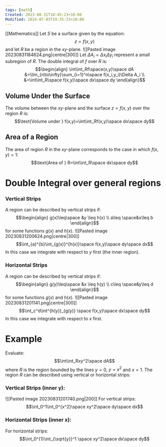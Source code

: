 ```yaml
---
tags: [math]
Created: 2023-08-31T18:45:23+10:00
Modified: 2024-07-03T19:35:33+10:00
---
```

[[Mathematics]]
Let $S$ be a surface given by the equation:
$$z=f(x,y)$$
and let $R$ be a region in the $xy$-plane.
![[Pasted image 20230831184624.png|centre|300]]
Let $\Delta A_i=\Delta x_i \Delta y_i$ represent a small subregion of $R$. The double integral of $f$ over $R$ is:
$$\begin{align}
\int\int_Rf\space(x,y)\space dA &=\lim_{n\to\infty}\sum_{i=1}^n\space f(x_i,y_i)\Delta A_i \\
&=\int\int_R\space f(x,y)\space dx\space dy
\end{align}$$
## Volume Under the Surface
The volume between the $xy$-plane and the surface $z=f(x,y)$ over the region $R$ is:
$$\text{Volume under } f(x,y)=\int\int_Rf(x,y)\space dx\space dy$$
## Area of a Region 
The area of region $R$ in the $xy$-plane corresponds to the case in which $f(x,y)=1$: 
$$\text{Area of } R=\int\int_R\space dx\space dy$$
# Double Integral over general regions
### Vertical Strips
A region can be described by vertical strips if:
$$\begin{align}
g(x)\leq\space &y \leq h(x) \\
a\leq \space&x\leq b
\end{align}$$
for some functions $g(x)$ and $h(x)$. 
![[Pasted image 20230831200624.png|centre|300]]
$$\int_{a}^{b}\int_{g(x)}^{h(x)}\space f(x,y)\space dy\space dx$$
In this case we integrate with respect to $y$ first (the inner region).
### Horizontal Strips
A region can be described by vertical strips if:
$$\begin{align}
g(y)\leq\space &x \leq h(y) \\
c\leq \space&y\leq d
\end{align}$$
for some functions $g(x)$ and $h(x)$. 
![[Pasted image 20230831201141.png|centre|300]]
$$\int_c^d\int^{h(y)}_{g(y)} \space f(x,y)\space dx\space dy$$
In this case we integrate with respect to $x$ first.

# Example
Evaluate:
$$\int\int_Rxy^2\space dA$$
where $R$ is the region bounded by the lines $y=0$, $y=x^2$ and $x=1$.
The region $R$ can be described using vertical or horizontal strips:

### Vertical Strips (inner y):
![[Pasted image 20230831201740.png|200]]
For vertical strips:
$$\int_0^1\int_0^{x^2}\space xy^2\space dy\space dx$$
### Horizontal Strips (inner x):
For horizontal strips:
$$\int_0^{1}\int_{\sqrt{y}}^1 \space xy^2\space dx\space dy$$

